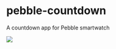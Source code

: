 pebble-countdown
================

A countdown app for Pebble smartwatch

<a href="http://pblweb.com/appstore/52b1f7b8cd41839a69000015" title="Count Down on the Pebble appstore">
  <img src="http://pblweb.com/badge/52b1f7b8cd41839a69000015/black/large/" />
</a>
